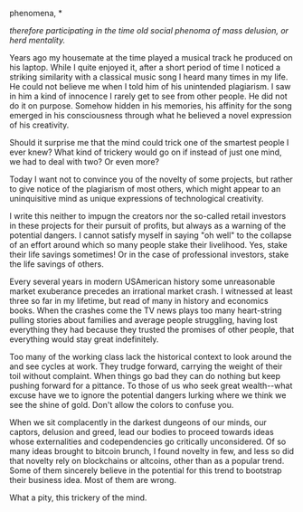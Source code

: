 phenomena, *

*therefore participating in the time old social phenoma of mass
delusion, or herd mentality.*

Years ago my housemate at the time played a musical track he produced on
his laptop. While I quite enjoyed it, after a short period of time I
noticed a striking similarity with a classical music song I heard many
times in my life. He could not believe me when I told him of his
unintended plagiarism. I saw in him a kind of innocence I rarely get to
see from other people. He did not do it on purpose. Somehow hidden in
his memories, his affinity for the song emerged in his consciousness
through what he believed a novel expression of his creativity.

Should it surprise me that the mind could trick one of the smartest
people I ever knew? What kind of trickery would go on if instead of just
one mind, we had to deal with two? Or even more?

Today I want not to convince you of the novelty of some projects, but
rather to give notice of the plagiarism of most others, which might
appear to an uninquisitive mind as unique expressions of technological
creativity.

I write this neither to impugn the creators nor the so-called retail
investors in these projects for their pursuit of profits, but always as
a warning of the potential dangers. I cannot satisfy myself in saying
\"oh well\" to the collapse of an effort around which so many people
stake their livelihood. Yes, stake their life savings sometimes! Or in
the case of professional investors, stake the life savings of others.

Every several years in modern USAmerican history some unreasonable
market exuberance precedes an irrational market crash. I witnessed at
least three so far in my lifetime, but read of many in history and
economics books. When the crashes come the TV news plays too many
heart-string pulling stories about families and average people
struggling, having lost everything they had because they trusted the
promises of other people, that everything would stay great indefinitely.

Too many of the working class lack the historical context to look around
the and see cycles at work. They trudge forward, carrying the weight of
their toil without complaint. When things go bad they can do nothing but
keep pushing forward for a pittance. To those of us who seek great
wealth\--what excuse have we to ignore the potential dangers lurking
where we think we see the shine of gold. Don\'t allow the colors to
confuse you.

When we sit complacently in the darkest dungeons of our minds, our
captors, delusion and greed, lead our bodies to proceed towards ideas
whose externalities and codependencies go critically unconsidered. Of so
many ideas brought to bitcoin brunch, I found novelty in few, and less
so did that novelty rely on blockchains or altcoins, other than as a
popular trend. Some of them sincerely believe in the potential for this
trend to bootstrap their business idea. Most of them are wrong.

What a pity, this trickery of the mind.


